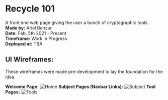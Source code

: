# Recycle 101
A front end web page giving the user a bunch of cryptographic tools.</br>
__Made by:__ Ariel Benzur</br>
__Date:__ Feb. 5th 2021 - Present </br>
__Timeframe:__ Work in Progress  </br>
__Deployed at:__ TBA </br>

## UI Wireframes:
These wireframes were made pre-development to lay the foundation for the idea. </br>

__Welcome Page:__
![Home](https://imgur.com/ZevuOlr)
__Subject Pages (Navbar Links):__
![Subject](https://imgur.com/8XEsN9U)
__Tool Pages:__
![Tools](https://imgur.com/azIsbRB)
